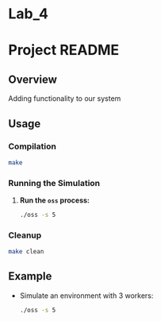 # Lab_4
# Project README

## Overview
Adding functionality to our system

## Usage

### Compilation

```bash
make
```

### Running the Simulation

1. **Run the `oss` process:**

   ```bash
   ./oss -s 5 
   ```


### Cleanup

```bash
make clean
```

## Example

- Simulate an environment with 3 workers:

   ```bash
   ./oss -s 5 
   ```

